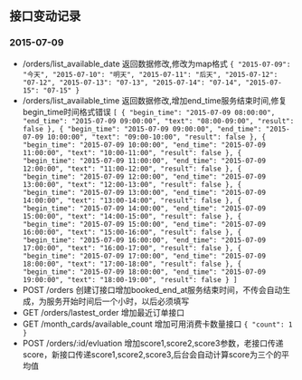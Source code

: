 ## 接口变动记录

### 2015-07-09

* /orders/list_available_date 返回数据修改,修改为map格式
	`
	{
	    "2015-07-09": "今天",
	    "2015-07-10": "明天",
	    "2015-07-11": "后天",
	    "2015-07-12": "07-12",
	    "2015-07-13": "07-13",
	    "2015-07-14": "07-14",
	    "2015-07-15": "07-15"
	 }
	`
* /orders/list_available_time 返回数据修改,增加end_time服务结束时间,修复begin_time时间格式错误
  `
  [
    {
      "begin_time": "2015-07-09 08:00:00",
      "end_time": "2015-07-09 09:00:00",
      "text": "08:00-09:00",
      "result": false
    },
    {
      "begin_time": "2015-07-09 09:00:00",
      "end_time": "2015-07-09 10:00:00",
      "text": "09:00-10:00",
      "result": false
    },
    {
      "begin_time": "2015-07-09 10:00:00",
      "end_time": "2015-07-09 11:00:00",
      "text": "10:00-11:00",
      "result": false
    },
    {
      "begin_time": "2015-07-09 11:00:00",
      "end_time": "2015-07-09 12:00:00",
      "text": "11:00-12:00",
      "result": false
    },
    {
      "begin_time": "2015-07-09 12:00:00",
      "end_time": "2015-07-09 13:00:00",
      "text": "12:00-13:00",
      "result": false
    },
    {
      "begin_time": "2015-07-09 13:00:00",
      "end_time": "2015-07-09 14:00:00",
      "text": "13:00-14:00",
      "result": false
    },
    {
      "begin_time": "2015-07-09 14:00:00",
      "end_time": "2015-07-09 15:00:00",
      "text": "14:00-15:00",
      "result": false
    },
    {
      "begin_time": "2015-07-09 15:00:00",
      "end_time": "2015-07-09 16:00:00",
      "text": "15:00-16:00",
      "result": false
    },
    {
      "begin_time": "2015-07-09 16:00:00",
      "end_time": "2015-07-09 17:00:00",
      "text": "16:00-17:00",
      "result": false
    },
    {
      "begin_time": "2015-07-09 17:00:00",
      "end_time": "2015-07-09 18:00:00",
      "text": "17:00-18:00",
      "result": false
    },
    {
      "begin_time": "2015-07-09 18:00:00",
      "end_time": "2015-07-09 19:00:00",
      "text": "18:00-19:00",
      "result": false
    }
  ]
  `
* POST /orders 创建订接口增加booked_end_at服务结束时间，不传会自动生成，为服务开始时间后一个小时，以后必须填写
* GET /orders/lastest_order 增加最近订单接口
* GET /month_cards/available_count 增加可用消费卡数量接口
  `
  {
    "count": 1
  }
  `
* POST /orders/:id/evluation 增加score1,score2,score3参数，老接口传递score，新接口传递score1,score2,score3,后台会自动计算score为三个的平均值
